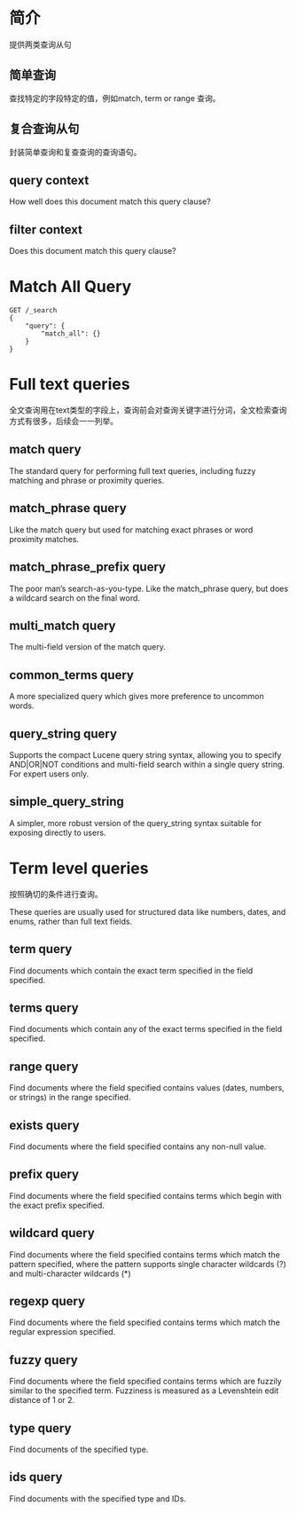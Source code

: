 # 简介

提供两类查询从句

## 简单查询

查找特定的字段特定的值，例如match, term or range 查询。

## 复合查询从句

封装简单查询和复查查询的查询语句。

## query context

How well does this document match this query clause?

## filter context

Does this document match this query clause?

# Match All Query

```
GET /_search
{
	"query": {
		"match_all": {}
	}
} 
```

# Full text queries

全文查询用在text类型的字段上，查询前会对查询关键字进行分词，全文检索查询方式有很多，后续会一一列举。

## match query 

The standard query for performing full text queries, including fuzzy matching and phrase or proximity queries. 

## match_phrase query

Like the match query but used for matching exact phrases or word proximity matches. 

## match_phrase_prefix query

The poor man’s search-as-you-type. Like the match_phrase query, but does a wildcard search on the final word. 

## multi_match query

The multi-field version of the match query. 

## common_terms query

A more specialized query which gives more preference to uncommon words. 

## query_string query

Supports the compact Lucene query string syntax, allowing you to specify AND|OR|NOT conditions and multi-field search within a single query string. For expert users only. 

## simple_query_string

A simpler, more robust version of the query_string syntax suitable for exposing directly to users. 

 

 

# Term level queries

按照确切的条件进行查询。

These queries are usually used for structured data like numbers, dates, and enums, rather than full text fields.

## term query

Find documents which contain the exact term specified in the field specified. 

## terms query 

Find documents which contain any of the exact terms specified in the field specified. 

## range query 

Find documents where the field specified contains values (dates, numbers, or strings) in the range specified. 

## exists query 

Find documents where the field specified contains any non-null value. 

## prefix query 

Find documents where the field specified contains terms which begin with the exact prefix specified. 

## wildcard query 

Find documents where the field specified contains terms which match the pattern specified, where the pattern supports single character wildcards (?) and multi-character wildcards (*) 

## regexp query 

Find documents where the field specified contains terms which match the regular expression specified. 

## fuzzy query 

Find documents where the field specified contains terms which are fuzzily similar to the specified term. Fuzziness is measured as a Levenshtein edit distance of 1 or 2. 

## type query 

Find documents of the specified type. 

## ids query 

Find documents with the specified type and IDs. 

 